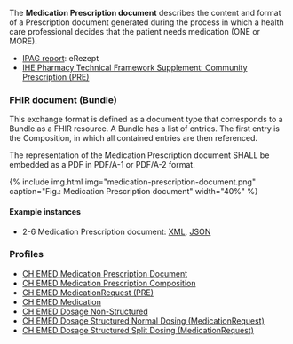 The **Medication Prescription document** describes the content and format of a Prescription document generated during the process in which a health care professional decides that the patient needs medication (ONE or MORE).

* [IPAG report](https://www.e-health-suisse.ch/fileadmin/user_upload/Dokumente/2017/D/170607_Bericht_eMedikation_IPAG.pdf): eRezept
* [IHE Pharmacy Technical Framework Supplement: Community Prescription (PRE)](https://www.ihe.net/uploadedFiles/Documents/Pharmacy/IHE_Pharmacy_Suppl_PRE.pdf)

### FHIR document (Bundle)
This exchange format is defined as a document type that corresponds to a Bundle as a FHIR resource. A Bundle has a list of entries. The first entry is the Composition, in which all contained entries are then referenced.

The representation of the Medication Prescription document SHALL be embedded as a PDF in PDF/A-1 or PDF/A-2 format.


{% include img.html img="medication-prescription-document.png" caption="Fig.: Medication Prescription document" width="40%" %}

#### Example instances
* 2-6 Medication Prescription document: [XML](Bundle-2-6-MedicationPrescription.xml.html), [JSON](Bundle-2-6-MedicationPrescription.json.html)

### Profiles
* [CH EMED Medication Prescription Document](StructureDefinition-ch-emed-document-medicationprescription.html)
* [CH EMED Medication Prescription Composition](StructureDefinition-ch-emed-composition-medicationprescription.html)
* [CH EMED MedicationRequest (PRE)](StructureDefinition-ch-emed-medicationrequest.html)
* [CH EMED Medication](StructureDefinition-ch-emed-medication.html)
* [CH EMED Dosage Non-Structured](StructureDefinition-ch-emed-dosage-nonstructured.html)
* [CH EMED Dosage Structured Normal Dosing (MedicationRequest)](StructureDefinition-ch-emed-dosage-structured-normal-medicationrequest.html)
* [CH EMED Dosage Structured Split Dosing (MedicationRequest)](StructureDefinition-ch-emed-dosage-structured-split-medicationrequest.html)
